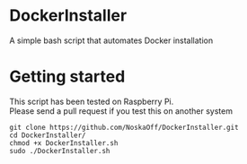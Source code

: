 # DockerInstaller

A simple bash script that automates Docker installation


# Getting started

This script has been tested on Raspberry Pi. <br />
Please send a pull request if you test this on another system

```
git clone https://github.com/NoskaOff/DockerInstaller.git
cd DockerInstaller/
chmod +x DockerInstaller.sh
sudo ./DockerInstaller.sh
```
